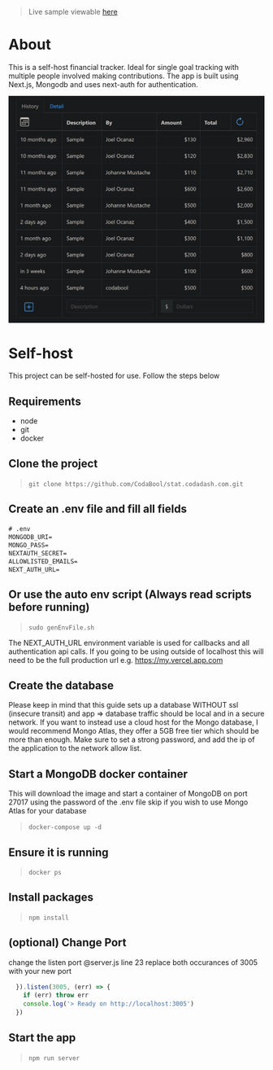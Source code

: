 > Live sample viewable [here](http://stat-sample.codadash.com.s3-website-us-east-1.amazonaws.com/)
# About
This is a self-host financial tracker. Ideal for single goal tracking with multiple people involved making contributions.
The app is built using Next.js, Mongodb and uses next-auth for authentication.

![table](https://github.com/codabool/stat.codadash.com/blob/sample/public/image/table.jpg?raw=true)

# Self-host
This project can be self-hosted for use. Follow the steps below

## Requirements
- node
- git
- docker

## Clone the project

> `git clone https://github.com/CodaBool/stat.codadash.com.git`

## Create an .env file and fill all fields

```
# .env
MONGODB_URI=
MONGO_PASS=
NEXTAUTH_SECRET=
ALLOWLISTED_EMAILS=
NEXT_AUTH_URL=
```

## Or use the auto env script (Always read scripts before running)
> `sudo genEnvFile.sh`

The NEXT_AUTH_URL environment variable is used for callbacks and all authentication api calls. If you going to be using outside of localhost this will need to be the full production url e.g. https://my.vercel.app.com

## Create the database
Please keep in mind that this guide sets up a database WITHOUT ssl (insecure transit) and app => database traffic should be local and in a secure network. If you want to instead use a cloud host for the Mongo database, I would recommend Mongo Atlas, they offer a 5GB free tier which should be more than enough. Make sure to set a strong password, and add the ip of the application to the network allow list.

## Start a MongoDB docker container
This will download the image and start a container of MongoDB on port 27017 using the password of the .env file
skip if you wish to use Mongo Atlas for your database
> `docker-compose up -d`

## Ensure it is running
> `docker ps`

## Install packages
> `npm install`

## (optional) Change Port
change the listen port @server.js line 23 replace both occurances of 3005 with your new port 
```js
  }).listen(3005, (err) => {
    if (err) throw err
    console.log('> Ready on http://localhost:3005')
  })
```

## Start the app
> `npm run server`